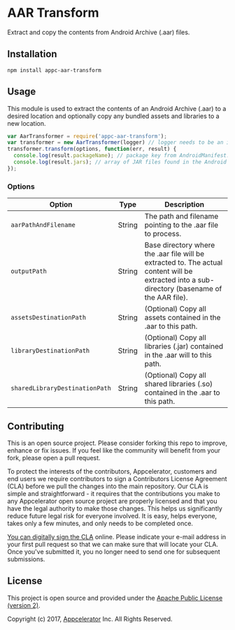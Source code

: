 # AAR Transform
Extract and copy the contents from Android Archive (.aar) files.

## Installation
`npm install appc-aar-transform`

## Usage
This module is used to extract the contents of an Android Archive (.aar) to a desired location and optionally copy any bundled assets and libraries to a new location.

```js
var AarTransformer = require('appc-aar-transform');
var transformer = new AarTransformer(logger) // logger needs to be an instance of appc-logger
transformer.transform(options, function(err, result) {
  console.log(result.packageName); // package key from AndroidManifest.xml
  console.log(result.jars); // array of JAR files found in the Android Archive
});
```

### Options

| Option | Type | Description |
|--------|------| ------------|
| `aarPathAndFilename` | String | The path and filename pointing to the .aar file to process. |
| `outputPath` | String | Base directory where the .aar file will be extracted to. The actual content will be extracted into a sub-directory (basename of the AAR file). |
| `assetsDestinationPath` | String | (Optional) Copy all assets contained in the .aar to this path. |
| `libraryDestinationPath` | String | (Optional) Copy all libraries (.jar) contained in the .aar will to this path. |
| `sharedLibraryDestinationPath` | String | (Optional) Copy all shared libraries (.so) contained in the .aar to this path. |

## Contributing

This is an open source project. Please consider forking this repo to improve,
enhance or fix issues. If you feel like the community will benefit from your
fork, please open a pull request.

To protect the interests of the contributors, Appcelerator, customers
and end users we require contributors to sign a Contributors License Agreement
(CLA) before we pull the changes into the main repository. Our CLA is simple and
straightforward - it requires that the contributions you make to any
Appcelerator open source project are properly licensed and that you have the
legal authority to make those changes. This helps us significantly reduce future
legal risk for everyone involved. It is easy, helps everyone, takes only a few
minutes, and only needs to be completed once.

[You can digitally sign the CLA](http://bit.ly/app_cla) online. Please indicate
your e-mail address in your first pull request so that we can make sure that
will locate your CLA. Once you've submitted it, you no longer need to send one
for subsequent submissions.

## License

This project is open source and provided under the [Apache Public License
(version 2)](https://tldrlegal.com/license/apache-license-2.0-(apache-2.0)).

Copyright (c) 2017, [Appcelerator](http://www.appcelerator.com/) Inc. All Rights Reserved.
